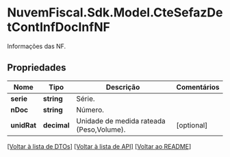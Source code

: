 # NuvemFiscal.Sdk.Model.CteSefazDetContInfDocInfNF
Informações das NF.

## Propriedades

Nome | Tipo | Descrição | Comentários
------------ | ------------- | ------------- | -------------
**serie** | **string** | Série. | 
**nDoc** | **string** | Número. | 
**unidRat** | **decimal** | Unidade de medida rateada (Peso,Volume). | [optional] 

[[Voltar à lista de DTOs]](../README.md#documentation-for-models) [[Voltar à lista de API]](../README.md#documentation-for-api-endpoints) [[Voltar ao README]](../README.md)

